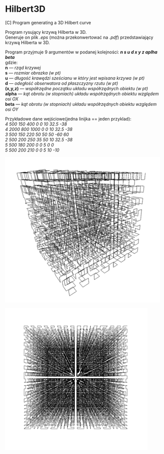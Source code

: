 # Hilbert3D
[C] Program generating a 3D Hilbert curve

Program rysujący krzywą Hilberta w 3D.  
Generuje on plik *.eps* (można przekonwertować na *.pdf*) przedstawiający krzywą Hilberta w 3D.

Program przyjmuje 9 argumentów w podanej kolejności: <b>*n s u d x y z aplha beta*</b>  
gdzie:  
<b>n</b>  — *rząd krzywej*  
<b>s</b>  — *rozmiar obrazka (w pt)*  
<b>u</b>  — *długość krawędzi sześcianu w który jest wpisana krzywa (w pt)*  
<b>d</b>  — *odegłość obserwatora od płaszczyzny rzutu (w pt)*  
<b>(x,y,z)</b>  — *współrzędne początku układu współrzędnych obiektu (w pt)*  
<b>alpha</b>  — *kąt obrotu (w stopniach) układu współrzędnych obiektu względem osi OX*  
<b>beta</b>  — *kąt obrotu (w stopniach) układu współrzędnych obiektu względem osi OY*  

Przykładowe dane wejściowe(jedna linijka == jeden przyklad):  
*4 500 150 400 0 0 10 32.5 -38*  
*4 2000 800 1000 0 0 10 32.5 -38*  
*3 500 150 220 50 50 50 -60 60*  
*2 500 200 250 35 50 10 32.5 -38*  
*5 500 180 200 0 0 5 0 0*  
*5 500 200 210 0 0 5 10 -10*  

![example_1](img/SC-1.png)

![example_2](img/SC-2.png)
